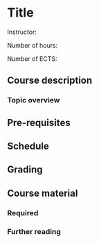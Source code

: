 # Title

Instructor:

Number of hours:

Number of ECTS:

## Course description

### Topic overview

## Pre-requisites

## Schedule

## Grading

## Course material

### Required
### Further reading